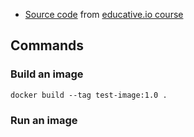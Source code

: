 

* [Source code](https://bitbucket.org/epobb/dockerbookfiles) from [educative.io course](https://www.educative.io/courses/docker-for-developers)


## Commands

### Build an image

```
docker build --tag test-image:1.0 .
```

### Run an image

```
```

